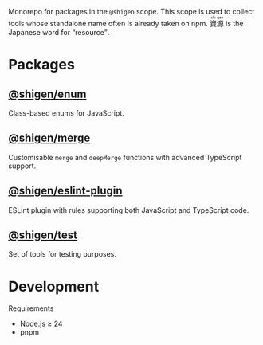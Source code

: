 Monorepo for packages in the `@shigen` scope. This scope is used to collect tools whose standalone name often is already taken on npm. <ruby lang="ja">資<rt>shi</rt>源<rt>gen</rt></ruby> is the Japanese word for <q lang="en">resource</q>.

# Packages

## [@shigen/enum](packages/enum)
Class-based enums for JavaScript.

## [@shigen/merge](packages/merge)
Customisable `merge` and `deepMerge` functions with advanced TypeScript support.

## [@shigen/eslint-plugin](packages/eslint-plugin)
ESLint plugin with rules supporting both JavaScript and TypeScript code.

## [@shigen/test](packages/test)
Set of tools for testing purposes.

# Development

Requirements

- Node.js ≥ 24
- pnpm
